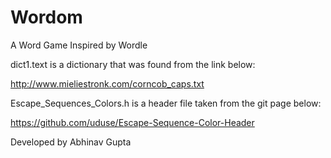 # Wordom
A Word Game Inspired by Wordle

dict1.text is a dictionary that was found from the link below:

http://www.mieliestronk.com/corncob_caps.txt

Escape_Sequences_Colors.h is a header file taken from the git page below:

https://github.com/uduse/Escape-Sequence-Color-Header


Developed by Abhinav Gupta
